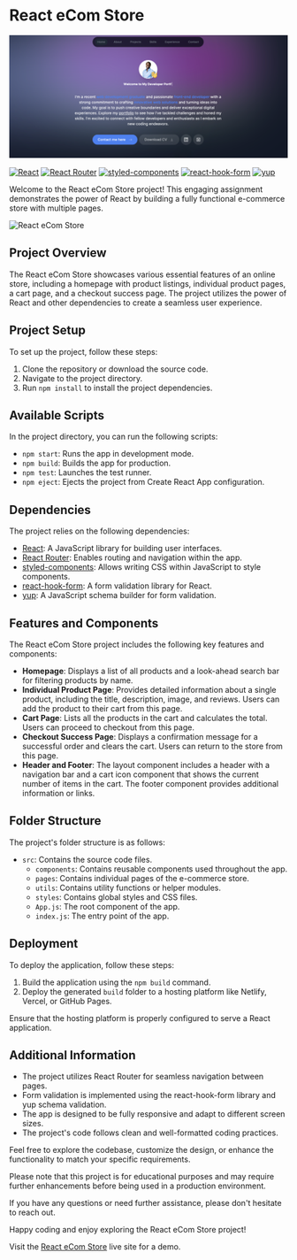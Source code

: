 # React eCom Store

![React eCom Store Screenshot](https://github.com/Ousman37/personal-portfolio/blob/main/Screenshot.png?raw=true)



[![React](https://img.shields.io/badge/React-18.2.0-blue)](https://reactjs.org/)
[![React Router](https://img.shields.io/badge/React_Router-6.11.2-orange)](https://reactrouter.com/)
[![styled-components](https://img.shields.io/badge/styled--components-6.0.0--rc.1-yellow)](https://styled-components.com/)
[![react-hook-form](https://img.shields.io/badge/react--hook--form-7.43.9-green)](https://react-hook-form.com/)
[![yup](https://img.shields.io/badge/yup-1.1.1-red)](https://github.com/jquense/yup)

Welcome to the React eCom Store project! This engaging assignment demonstrates the power of React by building a fully functional e-commerce store with multiple pages.

![React eCom Store](https://example.com/image.png)

## Project Overview

The React eCom Store showcases various essential features of an online store, including a homepage with product listings, individual product pages, a cart page, and a checkout success page. The project utilizes the power of React and other dependencies to create a seamless user experience.

## Project Setup

To set up the project, follow these steps:

1. Clone the repository or download the source code.
2. Navigate to the project directory.
3. Run `npm install` to install the project dependencies.

## Available Scripts

In the project directory, you can run the following scripts:

- `npm start`: Runs the app in development mode.
- `npm build`: Builds the app for production.
- `npm test`: Launches the test runner.
- `npm eject`: Ejects the project from Create React App configuration.

## Dependencies

The project relies on the following dependencies:

- [React](https://reactjs.org/): A JavaScript library for building user interfaces.
- [React Router](https://reactrouter.com/): Enables routing and navigation within the app.
- [styled-components](https://styled-components.com/): Allows writing CSS within JavaScript to style components.
- [react-hook-form](https://react-hook-form.com/): A form validation library for React.
- [yup](https://github.com/jquense/yup): A JavaScript schema builder for form validation.

## Features and Components

The React eCom Store project includes the following key features and components:

- **Homepage**: Displays a list of all products and a look-ahead search bar for filtering products by name.
- **Individual Product Page**: Provides detailed information about a single product, including the title, description, image, and reviews. Users can add the product to their cart from this page.
- **Cart Page**: Lists all the products in the cart and calculates the total. Users can proceed to checkout from this page.
- **Checkout Success Page**: Displays a confirmation message for a successful order and clears the cart. Users can return to the store from this page.
- **Header and Footer**: The layout component includes a header with a navigation bar and a cart icon component that shows the current number of items in the cart. The footer component provides additional information or links.

## Folder Structure

The project's folder structure is as follows:

- `src`: Contains the source code files.
  - `components`: Contains reusable components used throughout the app.
  - `pages`: Contains individual pages of the e-commerce store.
  - `utils`: Contains utility functions or helper modules.
  - `styles`: Contains global styles and CSS files.
  - `App.js`: The root component of the app.
  - `index.js`: The entry point of the app.

## Deployment

To deploy the application, follow these steps:

1. Build the application using the `npm build` command.
2. Deploy the generated `build` folder to a hosting platform like Netlify, Vercel, or GitHub Pages.

Ensure that the hosting platform is properly configured to serve a React application.

## Additional Information

- The project utilizes React Router for seamless navigation between pages.
- Form validation is implemented using the react-hook-form library and yup schema validation.
- The app is designed to be fully responsive and adapt to different screen sizes.
- The project's code follows clean and well-formatted coding practices.

Feel free to explore the codebase, customize the design, or enhance the functionality to match your specific requirements.

Please note that this project is for educational purposes and may require further enhancements before being used in a production environment.

If you have any questions or need further assistance, please don't hesitate to reach out.

Happy coding and enjoy exploring the React eCom Store project!

Visit the [React eCom Store](https://chic-rugelach-72313f.netlify.app/) live site for a demo.
